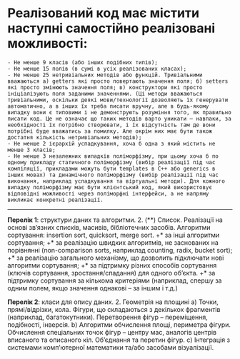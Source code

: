 # **Реалізований код має містити наступні самостійно реалізовані можливості**:
	- Не менше 9 класів (або інших подібних типів);
	- Не менше 15 полів (в сумі в усіх реалізованих класах);
	- Не менше 25 нетривіальних методів або функцій. Тривіальними вважаються а) getters які просто повертають значення поля; б) setters які просто змінюють значення поля; в) конструктори які просто ініціалізують поля заданими значеннями. (Ці методи вважаються тривіальними, оскільки деякі мови/технології дозволяють їх генерувати автоматично, а в інших їх треба писати вручну, але в будь-якому випадку вони є типовими і не демонструють розуміння того, як правильно писати код. Це не означає що таких методів варто уникати – навпаки, за необхідності їх потрібно створювати, і їх відсутність там де вони потрібні буде вважатись за помилку. Але окрім них має бути також достатня кількість нетривіальних методів);
	- Не менше 2 ієрархій успадкування, хоча б одна з який містить не менше 3 класів;
	- Не менше 3 незалежних випадків поліморфізму, при цьому хоча б по одному прикладу статичного поліморфізму (вибір реалізації під час компіляції, прикладами можуть бути templates в C++ або generics в інших мовах) та динамічного поліморфізму (вибір реалізації під час виконання, наприклад успадкування та віртуальні методи). Для кожного випадку поліморфізму має бути клієнтський код, який використовує відповідні можливості через поліморфні інтерфейси, а не напряму викликає конкретні реалізації.

---

**Перелік 1**: структури даних та алгоритми.
	2. (**) Список. Реалізації на основі зв’язних списків, масивів, бібліотечних засобів. Алгоритми сортування: insertion sort, quicksort, merge sort. 
		+* за інші алгоритми сортування; 
		+* за реалізацію швидких алгоритмів, не заснованих на порівнянні (non-comparison sorts, наприклад counting, radix, bucket sort); 
		+* за реалізацію загального механізму, що дозволить підключати нові алгоритми сортування;
		+* за підтримку різних способів сортування (ключів сортування, зростання/спадання)  для одного об’єкта.
		+* за підтримку сортування за кількома критеріями (наприклад, спершу за одним полем, якщо значення однакові – за іншим і т.д.)

**Перелік 2**: класи для опису даних.
	2. Геометрія на площині 
		a) Точки, прямі/відрізки, кола. Фігури, що складаються з декількох фрагментів (наприклад, багатокутники). Перетворення фігур – переміщення, подібності, інверсія.
		b) Алгоритми обчислення площі, периметра фігури. Обчислення спеціальних точок фігур – центру мас, аналогів центрів вписаного та описаного кіл. Об’єднання та перетин фігур.
		c) Інтеграція з системами комп’ютерної математики та/або засобами візуалізації.
